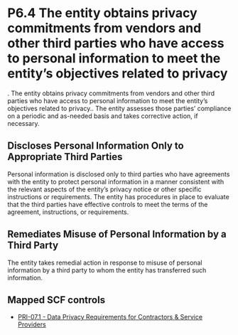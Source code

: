 # P6.4 The entity obtains privacy commitments from vendors and other third parties who have access to personal information to meet the entity’s objectives related to privacy
. The entity obtains privacy commitments from vendors and other third parties who have access to personal information to meet the entity’s objectives related to privacy.. The entity assesses those parties’ compliance on a periodic and as-needed basis and takes corrective action, if necessary.
## Discloses Personal Information Only to Appropriate Third Parties
Personal information is disclosed only to third parties who have agreements with the entity to protect personal information in a manner consistent with the relevant aspects of the entity’s privacy notice or other specific instructions or requirements. The entity has procedures in place to evaluate that the third parties have effective controls to meet the terms of the agreement, instructions, or requirements.
## Remediates Misuse of Personal Information by a Third Party
The entity takes remedial action in response to misuse of personal information by a third party to whom the entity has transferred such information.
## Mapped SCF controls
- [PRI-07.1 - Data Privacy Requirements for Contractors & Service Providers](../scf/pri-071-dataprivacyrequirementsforcontractors&serviceproviders.md)